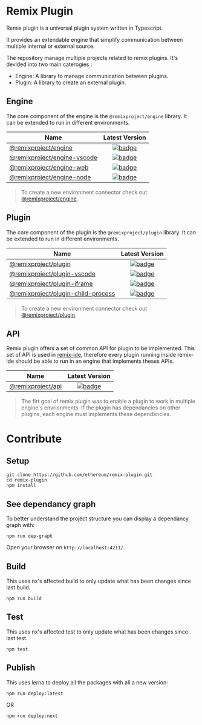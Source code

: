 # Remix Plugin

Remix plugin is a universal plugin system written in Typescript.

It provides an extendable engine that simplify communication between multiple internal or external source.


The repository manage multiple projects related to remix plugins. It's devided into two main caterogies : 
- Engine: A library to manage communication between plugins. 
- Plugin: A library to create an external plugin.

## Engine

The core component of the engine is the `@remixproject/engine` library. It can be extended to run in different environments.

| Name                                                                     | Latest Version       |
| ------------------------------------------------------------------------ | :------------------: |
| [@remixproject/engine](/packages/engine/core)                            | [![badge](https://img.shields.io/npm/v/@remixproject/engine.svg?style=flat-square)](https://www.npmjs.com/package/@remixproject/engine) |
| [@remixproject/engine-vscode](/packages/engine/vscode)                   | [![badge](https://img.shields.io/npm/v/@remixproject/engine-vscode.svg?style=flat-square)](https://www.npmjs.com/package/@remixproject/engine-vscode) |
| [@remixproject/engine-web](/packages/engine/web)                         | [![badge](https://img.shields.io/npm/v/@remixproject/engine-web.svg?style=flat-square)](https://www.npmjs.com/package/@remixproject/engine-web) |
| [@remixproject/engine-node](/packages/engine/node)                       | [![badge](https://img.shields.io/npm/v/@remixproject/engine-node.svg?style=flat-square)](https://www.npmjs.com/package/@remixproject/engine-node) |

> To create a new environment connector check out [@remixproject/engine](/packages/engine/core). 


## Plugin

The core component of the plugin is the `@remixproject/plugin` library. It can be extended to run in different environments.

| Name                                                                     | Latest Version       |
| ------------------------------------------------------------------------ | :------------------: |
| [@remixproject/plugin](/packages/plugin/core)                            | [![badge](https://img.shields.io/npm/v/@remixproject/plugin.svg?style=flat-square)](https://www.npmjs.com/package/@remixproject/plugin) |
| [@remixproject/plugin-vscode](/packages/plugin/vscode)                   | [![badge](https://img.shields.io/npm/v/@remixproject/plugin-vscode.svg?style=flat-square)](https://www.npmjs.com/package/@remixproject/plugin-vscode) |
| [@remixproject/plugin-iframe](/packages/plugin/iframe)                         | [![badge](https://img.shields.io/npm/v/@remixproject/plugin-iframe.svg?style=flat-square)](https://www.npmjs.com/package/@remixproject/plugin-iframe) |
| [@remixproject/plugin-child-process](/packages/plugin/child-process)                       | [![badge](https://img.shields.io/npm/v/@remixproject/plugin-child-process.svg?style=flat-square)](https://www.npmjs.com/package/@remixproject/plugin-child-process) |

> To create a new environment connector check out [@remixproject/plugin](/packages/plugin/core). 


## API

Remix plugin offers a set of common API for plugin to be implemented. This set of API is used in [remix-ide](https://remix.ethereum.org), therefore every plugin running inside remix-ide should be able to run in an engine that implements theses APIs.

| Name                               | Latest Version       |
| ---------------------------------- | :------------------: |
| [@remixproject/api](/packages/api) | [![badge](https://img.shields.io/npm/v/@remixproject/api.svg?style=flat-square)](https://www.npmjs.com/package/@remixproject/api)



> The firt goal of remix plugin was to enable a plugin to work in multiple engine's envrionments. If the plugin has dependancies on other plugins, each engine must implements these dependancies.


# Contribute

## Setup
```
git clone https://github.com/ethereum/remix-plugin.git
cd remix-plugin
npm install
```

## See dependancy graph
To better understand the project structure you can display a dependancy graph with:
```
npm run dep-graph
```
Open your browser on `http://localhost:4211/`.


## Build
This uses nx's affected:build to only update what has been changes since last build.
```
npm run build
```

## Test
This uses nx's affected:test to only update what has been changes since last test.
```
npm test
```

## Publish
This uses lerna to deploy all the packages with all a new version:
```
npm run deploy:latest
```
OR
```
npm run deploy:next
```
